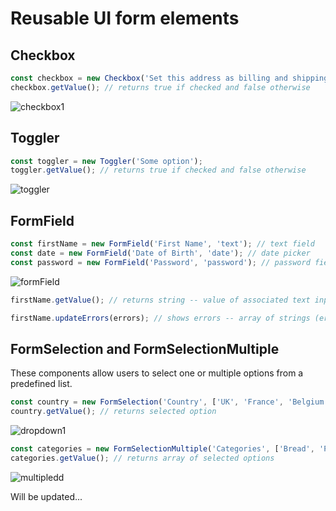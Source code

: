 # Reusable UI form elements

## Checkbox

```ts
const checkbox = new Checkbox('Set this address as billing and shipping.');
checkbox.getValue(); // returns true if checked and false otherwise
```
![checkbox1](https://github.com/misterT1A/eCommerce-Application/assets/72615388/bb45680a-4ce7-4aac-ad67-ea79fb52f780)


## Toggler

```ts
const toggler = new Toggler('Some option');
toggler.getValue(); // returns true if checked and false otherwise
```
![toggler](https://github.com/misterT1A/eCommerce-Application/assets/72615388/43538907-d881-4da9-9a81-30f0d200bd0d)


## FormField

```ts
const firstName = new FormField('First Name', 'text'); // text field
const date = new FormField('Date of Birth', 'date'); // date picker
const password = new FormField('Password', 'password'); // password field, enables password visibility toggler
```
![formField](https://github.com/misterT1A/eCommerce-Application/assets/72615388/810e7b2b-74b4-4a64-bb1b-74b4024672a1)

```ts
firstName.getValue(); // returns string -- value of associated text input
```

```ts
firstName.updateErrors(errors); // shows errors -- array of strings (error messages);
```

## FormSelection and FormSelectionMultiple

These components allow users to select one or multiple options from a predefined list.

```ts
const country = new FormSelection('Country', ['UK', 'France', 'Belgium']);
country.getValue(); // returns selected option
```
![dropdown1](https://github.com/misterT1A/eCommerce-Application/assets/72615388/8a5748f3-96ce-4803-8426-4f76491ff90d)


```ts
const categories = new FormSelectionMultiple('Categories', ['Bread', 'Pastries', 'Pies', 'Cakes', 'Waffles']);
categories.getValue(); // returns array of selected options
```
![multipledd](https://github.com/misterT1A/eCommerce-Application/assets/72615388/59003d69-0bdb-492e-92bd-425e2d9fba24)



Will be updated...
